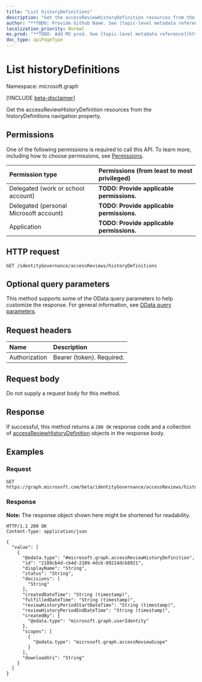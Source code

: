 ```yaml
---
title: "List historyDefinitions"
description: "Get the accessReviewHistoryDefinition resources from the historyDefinitions navigation property."
author: "**TODO: Provide Github Name. See [topic-level metadata reference](https://msgo.azurewebsites.net/add/document/guidelines/metadata.html#topic-level-metadata)**"
localization_priority: Normal
ms.prod: "**TODO: Add MS prod. See [topic-level metadata reference](https://msgo.azurewebsites.net/add/document/guidelines/metadata.html#topic-level-metadata)**"
doc_type: apiPageType
---
```


# List historyDefinitions
Namespace: microsoft.graph

[!INCLUDE [beta-disclaimer](../../includes/beta-disclaimer.md)]

Get the accessReviewHistoryDefinition resources from the historyDefinitions navigation property.

## Permissions
One of the following permissions is required to call this API. To learn more, including how to choose permissions, see [Permissions](/graph/permissions-reference).

|Permission type|Permissions (from least to most privileged)|
|:---|:---|
|Delegated (work or school account)|**TODO: Provide applicable permissions.**|
|Delegated (personal Microsoft account)|**TODO: Provide applicable permissions.**|
|Application|**TODO: Provide applicable permissions.**|

## HTTP request

<!-- {
  "blockType": "ignored"
}
-->
``` http
GET /identityGovernance/accessReviews/historyDefinitions
```

## Optional query parameters
This method supports some of the OData query parameters to help customize the response. For general information, see [OData query parameters](/graph/query-parameters).

## Request headers
|Name|Description|
|:---|:---|
|Authorization|Bearer {token}. Required.|

## Request body
Do not supply a request body for this method.

## Response

If successful, this method returns a `200 OK` response code and a collection of [accessReviewHistoryDefinition](../resources/accessreviewhistorydefinition.md) objects in the response body.

## Examples

### Request
<!-- {
  "blockType": "request",
  "name": "list_accessreviewhistorydefinition"
}
-->
``` http
GET https://graph.microsoft.com/beta/identityGovernance/accessReviews/historyDefinitions
```


### Response
**Note:** The response object shown here might be shortened for readability.
<!-- {
  "blockType": "response",
  "truncated": true,
  "@odata.type": "Collection(microsoft.graph.accessReviewHistoryDefinition)"
}
-->
``` http
HTTP/1.1 200 OK
Content-Type: application/json

{
  "value": [
    {
      "@odata.type": "#microsoft.graph.accessReviewHistoryDefinition",
      "id": "2189cb4d-cb4d-2189-4dcb-89214dcb8921",
      "displayName": "String",
      "status": "String",
      "decisions": [
        "String"
      ],
      "createdDateTime": "String (timestamp)",
      "fulfilledDateTime": "String (timestamp)",
      "reviewHistoryPeriodStartDateTime": "String (timestamp)",
      "reviewHistoryPeriodEndDateTime": "String (timestamp)",
      "createdBy": {
        "@odata.type": "microsoft.graph.userIdentity"
      },
      "scopes": [
        {
          "@odata.type": "microsoft.graph.accessReviewScope"
        }
      ],
      "downloadUri": "String"
    }
  ]
}
```

